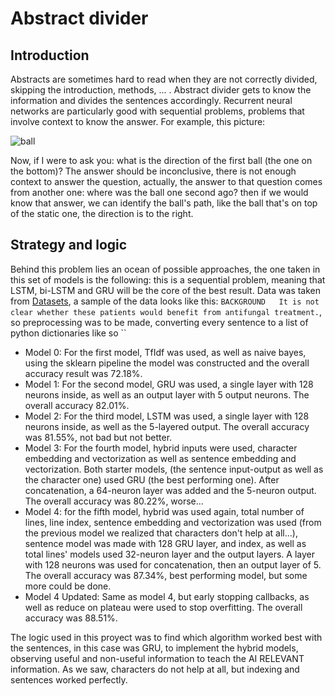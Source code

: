 # Abstract divider
## Introduction
Abstracts are sometimes hard to read when they are not correctly divided, skipping the introduction, methods, ... . Abstract divider gets to know the information and divides the sentences accordingly. Recurrent neural networks are particularly good with sequential problems, problems that involve context to know the answer. For example, this picture:

![ball](https://user-images.githubusercontent.com/66335475/154822508-2bfb0e2e-5d54-4b66-8132-65aece0826dd.jpg)

Now, if I were to ask you: what is the direction of the first ball (the one on the bottom)? The answer should be inconclusive, there is not enough context to answer the question, actually, the answer to that question comes from another one: where was the ball one second ago? then if we would know that answer, we can identify the ball's path, like the ball that's on top of the static one, the direction is to the right.

## Strategy and logic
Behind this problem lies an ocean of possible approaches, the one taken in this set of models is the following: this is a sequential problem, meaning that LSTM, bi-LSTM and GRU will be the core of the best result. Data was taken from [Datasets](https://github.com/Franck-Dernoncourt/pubmed-rct.git), a sample of the data looks like this: `BACKGROUND	It is not clear whether these patients would benefit from antifungal treatment.`, so preprocessing was to be made, converting every sentence to a list of python dictionaries like so ``

- Model 0:
  For the first model, TfIdf was used, as well as naive bayes, using the sklearn pipeline the model was constructed and the overall accuracy result was 72.18%. 
- Model 1:
  For the second model, GRU was used, a single layer with 128 neurons inside, as well as an output layer with 5 output neurons. The overall accuracy 82.01%.
- Model 2:
  For the third model, LSTM was used, a single layer with 128 neurons inside, as well as the 5-layered output. The overall accuracy was 81.55%, not bad but not better.
- Model 3:
  For the fourth model, hybrid inputs were used, character embedding and vectorization as well as sentence embedding and vectorization. Both starter models, (the sentence input-output as well as the character one) used GRU (the best performing one). After concatenation, a 64-neuron layer was added and the 5-neuron output. The overall accuracy was 80.22%, worse...
- Model 4:
  for the fifth model, hybrid was used again, total number of lines, line index, sentence embedding and vectorization was used (from the previous model we realized that characters don't help at all...), sentence model was made with 128 GRU layer, and index, as well as total lines' models used 32-neuron layer and the output layers. A layer with 128 neurons was used for concatenation, then an output layer of 5. The overall accuracy was 87.34%, best performing model, but some more could be done.
- Model 4 Updated:
  Same as model 4, but early stopping callbacks, as well as reduce on plateau were used to stop overfitting. The overall accuracy was 88.51%.
  
The logic used in this proyect was to find which algorithm worked best with the sentences, in this case was GRU, to implement the hybrid models, observing useful and non-useful information to teach the AI RELEVANT information. As we saw, characters do not help at all, but indexing and sentences worked perfectly.


 
